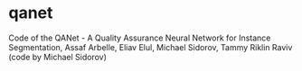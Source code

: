 # qanet
Code of the QANet - A Quality Assurance Neural Network for Instance Segmentation, Assaf Arbelle, Eliav Elul, Michael Sidorov, Tammy Riklin Raviv (code by Michael Sidorov)

